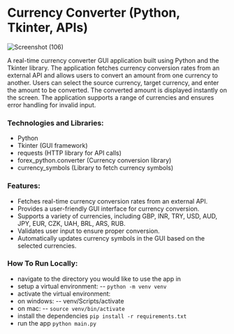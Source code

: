# Currency Converter (Python, Tkinter, APIs)

![Screenshot (106)](https://github.com/jaydeep080805/Currency-Converter/assets/64449369/d0535ca1-1faa-488c-9f94-a9a7060475a8)

A real-time currency converter GUI application built using Python and the Tkinter library. The application fetches currency conversion rates from an external API and allows users to convert an amount from one currency to another. Users can select the source currency, target currency, and enter the amount to be converted. The converted amount is displayed instantly on the screen. The application supports a range of currencies and ensures error handling for invalid input.

### Technologies and Libraries:
- Python
- Tkinter (GUI framework)
- requests (HTTP library for API calls)
- forex_python.converter (Currency conversion library)
- currency_symbols (Library to fetch currency symbols)

### Features:
- Fetches real-time currency conversion rates from an external API.
- Provides a user-friendly GUI interface for currency conversion.
- Supports a variety of currencies, including GBP, INR, TRY, USD, AUD, JPY, EUR, CZK, UAH, BRL, ARS, RUB.
- Validates user input to ensure proper conversion.
- Automatically updates currency symbols in the GUI based on the selected currencies.

### How To Run Locally:
- navigate to the directory you would like to use the app in
- setup a virtual environment: 
-- ```python -m venv venv```
- activate the virtual environment:
- on windows:
-- venv/Scripts/activate
- on mac:
-- ```source venv/bin/activate```
- install the dependencies ```pip install -r requirements.txt```
- run the app ```python main.py```
